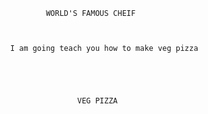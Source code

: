                         WORLD'S FAMOUS CHEIF



                I am going teach you how to make veg pizza





                               VEG PIZZA 











